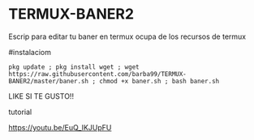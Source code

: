 # TERMUX-BANER2
Escrip para editar tu baner en termux ocupa de los recursos de termux   


  
#instalaciom 
```
pkg update ; pkg install wget ; wget https://raw.githubusercontent.com/barba99/TERMUX-BANER2/master/baner.sh ; chmod +x baner.sh ; bash baner.sh
```

LIKE SI TE GUSTO!!



tutorial 

https://youtu.be/EuQ_IKJUpFU
